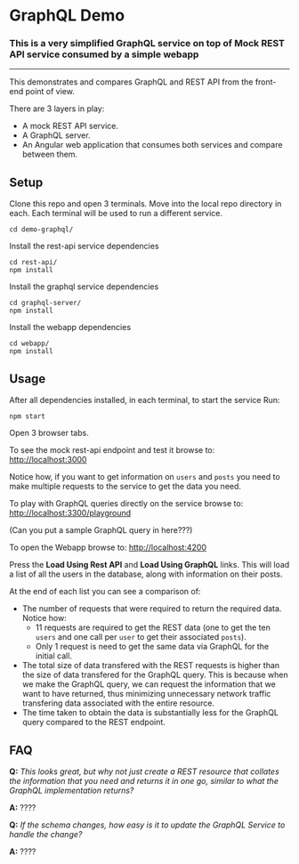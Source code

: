 # GraphQL Demo

### This is a very simplified GraphQL service on top of Mock REST API service consumed by a simple webapp
----------------------------------------------------

This demonstrates and compares GraphQL and REST API from the front-end point of view.

There are 3 layers in play:
- A mock REST API service.
- A GraphQL server.
- An Angular web application that consumes both services and compare between them.


## Setup

Clone this repo and open 3 terminals. Move into the local repo directory in each. Each terminal will be used to run a different service.
```
cd demo-graphql/
```

Install the rest-api service dependencies
```
cd rest-api/
npm install
```

Install the graphql service dependencies
```
cd graphql-server/
npm install
```

Install the webapp dependencies
```
cd webapp/
npm install
```

## Usage

After all dependencies installed, in each terminal, to start the service Run:
```
npm start
```

Open 3 browser tabs.

To see the mock rest-api endpoint and test it browse to:
<http://localhost:3000>

Notice how, if you want to get information on `users` and `posts` you need to make multiple requests to the service to get the data you need.

To play with GraphQL queries directly on the service browse to:
<http://localhost:3300/playground>

(Can you put a sample GraphQL query in here???)

To open the Webapp browse to:
<http://localhost:4200>

Press the **Load Using Rest API** and **Load Using GraphQL** links. This will load a list of all the users in the database, along with information on their posts.

At the end of each list you can see a comparison of:
 
 - The number of requests that were required to return the required data. Notice how:
     - 11 requests are required to get the REST data (one to get the ten `users` and one call per `user` to get their associated `posts`).
     - Only 1 request is need to get the same data via GraphQL for the initial call. 
 - The total size of data transfered with the REST requests is higher than the size of data transfered for the GraphQL query. This is because when we make the GraphQL query, we can request the information that we want to have returned, thus minimizing unnecessary network traffic transfering data associated with the entire resource.
 - The time taken to obtain the data is substantially less for the GraphQL query compared to the REST endpoint.
 
 ## FAQ
 
**Q:** _This looks great, but why not just create a REST resource that collates the information that you need and returns it in one go, similar to what the GraphQL implementation returns?_

**A:** ????
 
 **Q:** _If the schema changes, how easy is it to update the GraphQL Service to handle the change?_
 
 **A:** ????
 
 



